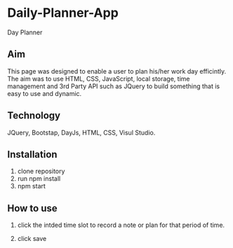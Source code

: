 # Daily-Planner-App
Day Planner

## Aim
This page was designed to enable a user to plan his/her work day efficintly. The aim was to use HTML, CSS, JavaScript, local storage, time management and 3rd Party API such as JQuery to build something that is easy to use and dynamic. 

## Technology

JQuery, Bootstap, DayJs, HTML, CSS, Visul Studio.

## Installation
1. clone repository 
2. run npm install
3. npm start

## How to use
1. click the intded time slot to record a note or plan for that period of time. 

2. click save

